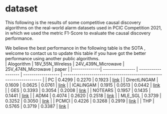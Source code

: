 # dataset
This following is the  results of some competitive causal discovery algorithms on the real-world alarm datasets used in PCIC Competition 2021, in which we used the metric F1-Score to evaluate the causal discovery performance.


We believe the best performance in the following table is the SOTA , welcome to contact us to update this table if you have got the better performance using another public algorithms.  
|  Alogorithm  | 18V_55N_Wireless | 24V_439N_Microwave | 25V_474N_Microwave | paper                                                          |
|--------------| ---------------- | ------------------ | ------------------ | ------------------------------------------------------------------- |
| PC           | 0.4299           | 0.2270              | 0.1923             | [link](https://philarchive.org/archive/SPICPA-2)                            |
| DirectLiNGAM | 0.1609           | 0.0625             | 0.0761             | [link](https://www.jmlr.org/papers/volume12/shimizu11a/shimizu11a.pdf)      |
| ICALiNGAM    | 0.1915           | 0.0513             | 0.0442             | [link](https://www.jmlr.org/papers/volume12/shimizu11a/shimizu11a.pdf)      |
| GES          | 0.3393           | 0.3054             | 0.2008             | [link](https://www.jmlr.org/papers/volume3/chickering02b/chickering02b.pdf) |
| NOTEARS      | 0.1957           | 0.1435             | 0.1441             | [link](https://arxiv.org/abs/1803.01422)                                    |
| ADM4         | 0.4074           | 0.2620              | 0.2518             | [link](https://proceedings.mlr.press/v31/zhou13a.html)                      |
| MLE_SGL      | 0.3739           | 0.3252             | 0.3050              | [link](https://arxiv.org/abs/1602.04511)                                    |
| PCMCI        | 0.4226           | 0.3268             | 0.2919             | [link](https://www.science.org/doi/10.1126/sciadv.aau4996)                  |
| THP          | 0.5765           | 0.3719             | 0.3387             | [link](https://arxiv.org/pdf/2105.10884.pdf)                                |

